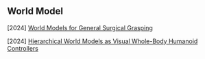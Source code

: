 ## World Model

[2024] [World Models for General Surgical Grasping](https://arxiv.org/abs/2405.17940)

[2024] [Hierarchical World Models as Visual Whole-Body Humanoid Controllers](https://arxiv.org/abs/2405.18418)